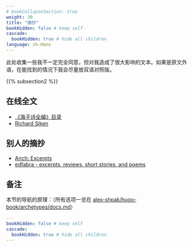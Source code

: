 ```yaml
---
# bookCollapseSection: true
weight: 30
title: "摘抄"
bookHidden: false # keep self
cascade:
  bookHidden: true # hide all children
language: zh-Hans
---
```

此处收集一些我不一定完全同意，但对我造成了很大影响的文本。如果是原文外语，在能找到的情况下我会尽量放双语对照版。

{{% subsection2 %}}


## 在线全文

- [《海子诗全编》目录](https://haizi.huhaitai.com/)
- [Richard Siken](https://richard-siken.com/)


## 别人的摘抄

- [Anch: Excerpts](https://anch.info/eng/excerpts/)
- [edfabra - excerpts, reviews, short stories, and poems](https://sites.google.com/site/edfabra/home/excerptreviewsstoriespoems)


## 备注

本节的导航的原理：（所有选项一览在 [alex-shpak/hugo-book/archetypes/docs.md](https://github.com/alex-shpak/hugo-book/blob/master/archetypes/docs.md?plain=1)）

```yaml
---
bookHidden: false # keep self
cascade:
  bookHidden: true # hide all children
---
```
